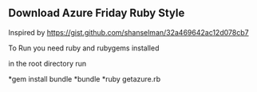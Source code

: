 ## Download Azure Friday Ruby Style

Inspired by https://gist.github.com/shanselman/32a469642ac12d078cb7

To Run you need ruby and rubygems installed

in the root directory run 

*gem install bundle
*bundle
*ruby getazure.rb